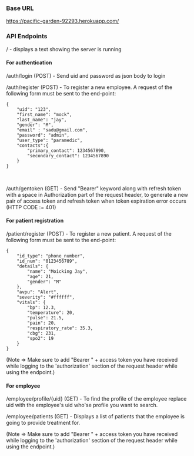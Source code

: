 ### Base URL
https://pacific-garden-92293.herokuapp.com/

### API Endpoints
/ -  displays a text showing the server is running<br />

#### For authentication
/auth/login (POST) - Send uid and password as json body to login <br />

/auth/register (POST) - To register a new employee. A request of the following form must be sent to the end-point:
```
{
    "uid": "123",
	"first_name": "mock",
    "last_name": "jay",
    "gender": "M",
    "email" : "sadu@gmail.com",
    "password": "admin",
    "user_type": "paramedic",
    "contacts":{
        "primary_contact": 1234567890,
        "secondary_contact": 1234567890
    }
}
```
<br />

/auth/gentoken (GET) -  Send "Bearer" keyword along with refresh token with a space in Authorization part of the request header, to generate a new pair of access token and refresh token when token expiration error occurs (HTTP CODE := 401)

#### For patient registration
/patient/register (POST) - To register a new patient. A request of the following form must be sent to the end-point:
```
{
    "id_type": "phone_number",
    "id_num": "0123456789",
    "details": {
        "name": "Moicking Jay",
        "age": 21,
        "gender": "M"
    },
    "avpu": "Alert",
    "severity": "#ffffff",
    "vitals": {
        "bp": 12.3,
        "temperature": 20,
        "pulse": 21.5,
        "pain": 20,
        "respiratory_rate": 35.3,
        "cbg": 231,
        "spo2": 19
    }
}
```
(Note => Make sure to add "Bearer " + access token you have received while logging to the 'authorization' section of the request header while using the endpoint.)

#### For employee

/employee/profile/{uid} (GET) - To find the profile of the employee replace uid with the employee's uid who'se profile you want to search.

/employee/patients (GET) -  Displays a list of patients that the employee is going to provide treatment for.

(Note => Make sure to add "Bearer " + access token you have received while logging to the 'authorization' section of the request header while using the endpoint.)

